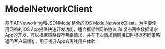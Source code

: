 ModelNetworkClient
==================

基于AFNetworking和JSONModel整合的IOS ModelNetworkClient，为需要使用网络的IOS App提供快速开发功能，适合框架性网络协议 和 复杂网络数据请求App的开发，可以根据策略缓存网络请求、并在下次请求相同接口时根据不同策略返回客户端缓存，用于提升App的离线用户体验
